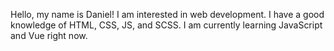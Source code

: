 Hello, my name is Daniel! I am interested in web development. I have a good knowledge of HTML, CSS, JS, and SCSS. I am currently learning JavaScript and Vue right now.

